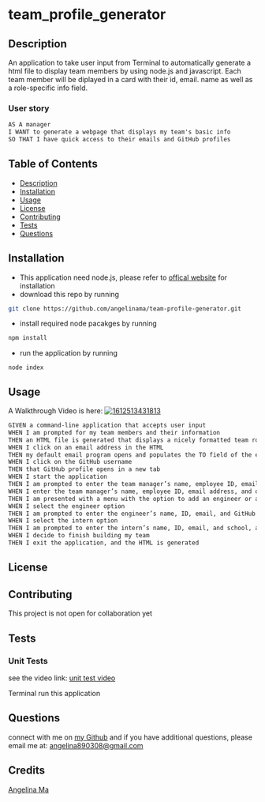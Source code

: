 # team_profile_generator
## Description
An application to take user input from Terminal to automatically generate a html file to display team members by using node.js and javascript.
Each team member will be diplayed in a card with their id, email. name as well as a role-specific info field.

### User story
```md
AS A manager
I WANT to generate a webpage that displays my team's basic info
SO THAT I have quick access to their emails and GitHub profiles

```
## Table of Contents
  * [Description](#description)
  * [Installation](#installation)
  * [Usage](#usage)
  * [License](#license)
  * [Contributing](#contributing)
  * [Tests](#tests)
  * [Questions](#questions)  

## Installation
- This application need node.js, please refer to [offical website](https://nodejs.org/en/download/) for installation
- download this repo by running
```bash
git clone https://github.com/angelinama/team-profile-generator.git
```
- install required node pacakges by running
```bash
npm install
```
- run the application by running
```
node index
```

## Usage
A Walkthrough Video is here:
[![1612513431813](https://user-images.githubusercontent.com/22566791/107477876-6a891080-6b2d-11eb-80c6-480b7de9c309.png)](https://drive.google.com/file/d/1PBpOismR-1bkWyW9kLtKb5hN1nv1_yfJ/view)

```md
GIVEN a command-line application that accepts user input  
WHEN I am prompted for my team members and their information  
THEN an HTML file is generated that displays a nicely formatted team roster based on user input  
WHEN I click on an email address in the HTML  
THEN my default email program opens and populates the TO field of the email with the address  
WHEN I click on the GitHub username  
THEN that GitHub profile opens in a new tab  
WHEN I start the application  
THEN I am prompted to enter the team manager’s name, employee ID, email address, and office number  
WHEN I enter the team manager’s name, employee ID, email address, and office number  
THEN I am presented with a menu with the option to add an engineer or an intern or to finish building my team  
WHEN I select the engineer option  
THEN I am prompted to enter the engineer’s name, ID, email, and GitHub username, and I am taken back to the menu  
WHEN I select the intern option  
THEN I am prompted to enter the intern’s name, ID, email, and school, and I am taken back to the menu  
WHEN I decide to finish building my team  
THEN I exit the application, and the HTML is generated
```

## License

## Contributing
This project is not open for collaboration yet   
## Tests
### Unit Tests
see the video link: [unit test video](https://drive.google.com/file/d/1eBVBhOidvpfV6rBz7K462mAY_ROfthF4/view)  

Terminal run this application  
## Questions
connect with me on [my Github](https://github.com/angelinama) and if you have additional questions, please email me at: angelina890308@gmail.com
## Credits
[Angelina Ma](https://github.com/angelinama)